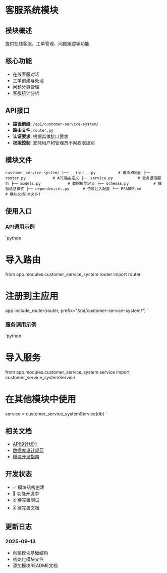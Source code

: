 # 客服系统模块

## 模块概述

提供在线客服、工单管理、问题跟踪等功能

## 核心功能

- 在线客服对话
- 工单创建与处理
- 问题分类管理
- 客服统计分析

## API接口

- **路径前缀**: `/api/customer-service-system/`
- **路由文件**: `router.py`
- **认证要求**: 根据具体接口要求
- **权限控制**: 支持用户和管理员不同权限级别

## 模块文件

`
customer_service_system/
├── __init__.py          # 模块初始化
├── router.py            # API路由定义
├── service.py           # 业务逻辑服务
├── models.py            # 数据模型定义
├── schemas.py           # 数据验证模式
├── dependencies.py      # 依赖注入配置
└── README.md           # 模块文档(本文件)
`

## 使用入口

### API调用示例

`python
# 导入路由
from app.modules.customer_service_system.router import router

# 注册到主应用
app.include_router(router, prefix="/api/customer-service-system/")
`

### 服务调用示例

`python
# 导入服务
from app.modules.customer_service_system.service import customer_service_systemService

# 在其他模块中使用
service = customer_service_systemService(db)
`

## 相关文档

- [API设计标准](../../../docs/standards/api-standards.md)
- [数据库设计规范](../../../docs/standards/database-standards.md)
- [模块开发指南](../../../docs/development/module-development-guide.md)

## 开发状态

- ✅ 模块结构创建
- 🔄 功能开发中
- ⏳ 待完善测试
- ⏳ 待完善文档

## 更新日志

### 2025-09-13
- 创建模块基础结构
- 初始化模块文件
- 添加模块README文档
